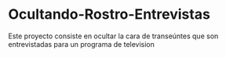 # Ocultando-Rostro-Entrevistas
Este proyecto consiste en ocultar la cara de transeúntes que son entrevistadas para un programa de television
